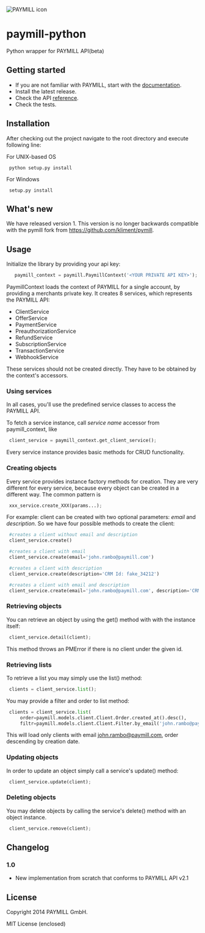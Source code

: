 ![PAYMILL icon](https://static.paymill.com/r/335f99eb3914d517bf392beb1adaf7cccef786b6/img/logo-download_Light.png)
# paymill-python

Python wrapper for PAYMILL API(beta)

## Getting started

- If you are not familiar with PAYMILL, start with the [documentation](https://www.paymill.com/en-gb/documentation-3/).
- Install the latest release.
- Check the API [reference](https://www.paymill.com/en-gb/documentation-3/reference/api-reference/).
- Check the tests.


## Installation

After checking out the project navigate to the root directory and execute following line:

For UNIX-based OS
```
 python setup.py install
```
For Windows

```
 setup.py install
```


## What's new

We have released version 1. This version is no longer backwards compatible with the pymill fork from https://github.com/kliment/pymill.

## Usage

Initialize the library by providing your api key:
```python
   paymill_context = paymill.PaymillContext('<YOUR PRIVATE API KEY>');
```
PaymillContext loads the context of PAYMILL for a single account, by providing a merchants private key. It creates 8 services, which represents the PAYMILL API:
 * ClientService
 * OfferService
 * PaymentService
 * PreauthorizationService
 * RefundService
 * SubscriptionService
 * TransactionService
 * WebhookService

These services should not be created directly. They have to be obtained by the context's accessors.

### Using services


In all cases, you'll use the predefined service classes to access the PAYMILL API.

To fetch a service instance, call *service name* accessor from paymill_context, like
```python
 client_service = paymill_context.get_client_service();
```
Every service instance provides basic methods for CRUD functionality.

### Creating objects

Every service provides instance factory methods for creation. They are very different for every service, because every object can be created in a different way. The common pattern is
```python
 xxx_service.create_XXX(params...);
```
For example: client can be created with two optional parameters: *email* and *description*. So we have four possible methods to create the client:
```python
 #creates a client without email and description
 client_service.create()
```
```python
 #creates a client with email
 client_service.create(email='john.rambo@paymill.com')
```
```python
 #creates a client with description
 client_service.create(description='CRM Id: fake_34212')
```
```python
 #creates a client with email and description
 client_service.create(email='john.rambo@paymill.com', description='CRM Id: fake_34212')
```

### Retrieving objects

You can retrieve an object by using the get() method with with the instance itself:
```python
 client_service.detail(client);
```
This method throws an PMError if there is no client under the given id.

### Retrieving lists

To retrieve a list you may simply use the list() method:
```python
 clients = client_service.list();
```
You may provide a filter and order to list method:
```python
 clients = client_service.list(
     order=paymill.models.client.Client.Order.created_at().desc(),
     filtr=paymill.models.client.Client.Filter.by_email('john.rambo@paymill.com'))
```
This will load only clients with email john.rambo@paymill.com, order descending by creation date.

### Updating objects

In order to update an object simply call a service's update() method:
```python
 client_service.update(client);
```

### Deleting objects

You may delete objects by calling the service's delete() method with an object instance.
```python
 client_service.remove(client);
```

## Changelog

### 1.0
* New implementation from scratch that conforms to PAYMILL API v2.1

## License

Copyright 2014 PAYMILL GmbH.

MIT License (enclosed)
